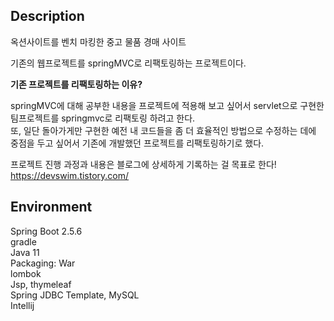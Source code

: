 ## Description <br>
옥션사이트를 벤치 마킹한 중고 물품 경매 사이트  

기존의 웹프로젝트를 springMVC로 리팩토링하는 프로젝트이다.  

**기존 프로젝트를 리팩토링하는 이유?**  

springMVC에 대해 공부한 내용을 프로젝트에 적용해 보고 싶어서 servlet으로 구현한 팀프로젝트를 springmvc로 리팩토링 하려고 한다.   
또, 일단 돌아가게만 구현한 예전 내 코드들을 좀 더 효율적인 방법으로 수정하는 데에 중점을 두고 싶어서 기존에 개발했던 프로젝트를 리팩토링하기로 했다.  


프로젝트 진행 과정과 내용은 블로그에 상세하게 기록하는 걸 목표로 한다!  
https://devswim.tistory.com/  


## Environment  

Spring Boot 2.5.6  
gradle  
Java 11  
Packaging: War  
lombok  
Jsp, thymeleaf  
Spring JDBC Template, MySQL  
Intellij

